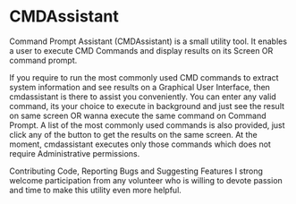 # CMDAssistant
Command Prompt Assistant (CMDAssistant) is a small utility tool. It enables a user to execute CMD Commands and display results on its Screen OR command prompt.

If you require to run the most commonly used CMD commands to extract system information and see results on a Graphical User Interface, then cmdassistant is there to assist you conveniently. You can enter any valid command, its your choice to execute in background and just see the result on same screen OR wanna execute the same command on Command Prompt. A list of the most commonly used commands is also provided, just click any of the button to get the results on the same screen. At the moment, cmdassistant executes only those commands which does not require Administrative permissions.

Contributing Code, Reporting Bugs and Suggesting Features
I strong welcome participation from any volunteer who is willing to devote passion and time to make this utility even more helpful.
